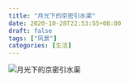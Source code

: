 ```yaml
---
title: "月光下的京密引水渠"
date: 2020-10-28T22:53:55+08:00
draft: false
tags: ["风景"]
categories: [生活]
---
```


![月光下的京密引水渠](https://cdn.jsdelivr.net/gh/ai0376/ownwiki.pic.0@master/97453501-c3fb7400-1970-11eb-96c0-0991fc3878ab.jpeg)
<!--more-->
